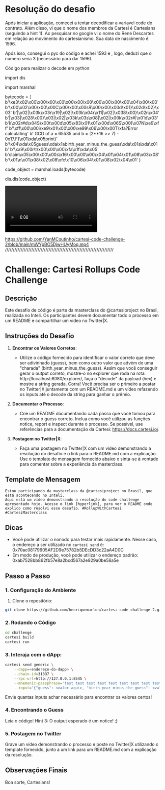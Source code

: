 # Resolução do desafio

Após iniciar a aplicação, comecei a tentar decodificar a variavel code do contrato. Além disso, vi que o nome dos membros da Cartesi é Cartesians (seguindo a hint 1). Ao pesquisar no google vi o nome do René Descartes em relação ao movimento do cartesianismo. Sua data de nascimento é 1596. 

Após isso, consegui o pyc do código e achei 1593 e , logo, deduzi que o número seria 3 (necessário para dar 1596).

Código para realizar o decode em python

import dis

import marshal

bytecode = (
    b'\xe3\x02\x00\x00\x00\x00\x00\x00\x00\x00\x00\x00\x00\x04\x00\x00'
    b'\x00\x02\x00\x00\x00C\x00\x00\x00sR\x00\x00\x00d\x01}\x02d\x02}\x03'
    b'|\x02|\x03k\x03r\x19|\x02|\x03k\x04r\x11|\x02|\x038\x00}\x02n\x04'
    b'|\x03|\x028\x00}\x03|\x02|\x03k\x03s\x08|\x02|\x00k\x02r#|\x01d\x03'
    b'k\x02r#d\x04S\x00t\x00d\x05\x83\x01\x01\x00d\x06S\x00)\x07N\xe9\xff'
    b'\xff\x00\x00i\xe9\x01\x00\x00\xe99\x06\x00\x00T\xfa?Error calculating'
    b' GCD of a = 65535 and b = (2**16 >> 7) - 0x17.F)\x01\xda\x05print)'
    b'\x04\xda\x05guess\xda\x1abirth_year_minus_the_guess\xda\x01a\xda\x01b'
    b'\xa9\x00r\t\x00\x00\x00\xfa\x1f<ipython-input-27-d329bfeabe88>\xda\x05'
    b'claim\x05\x00\x00\x00s\x16\x00\x00\x00\x04\x01\x04\x01\x08\x03\x08'
    b'\x01\n\x01\x08\x02\x08\xfc\x10\x06\x04\x01\x08\x02\x04\x01'
)

code_object = marshal.loads(bytecode)

dis.dis(code_object)


![Vídeo]([https://github.com/YanMCoutinho/cartesi-code-challenge-2/blob/main/mWYpBO5DjwHUyMoq.mp4)

https://github.com/YanMCoutinho/cartesi-code-challenge-2/blob/main/mWYpBO5DjwHUyMoq.mp4
//////////////////////////////////////////////////////////////////////


# Challenge: Cartesi Rollups Code Challenge

## Descrição

Este desafio de código é parte da masterclass do @cartesiproject no Brasil, realizada no Inteli. Os participantes devem documentar todo o processo em um README e compartilhar um vídeo no Twitter|X.

## Instruções do Desafio

1.  **Encontrar os Valores Corretos**:
    
    -   Utilize o código fornecido para identificar o valor correto que deve ser adivinhado (guess), bem como outro valor que advém de uma "charada" (birth_year_minus_the_guess). Assim que você conseguir gerar o output correto, mostre-o no explorer que roda na rota: http://localhost:8080/explorer/, faça o "decode" da payload (hex) e mostre a string gerada. Corra! Você precisa ser o primeiro a postar no Twitter|X juntamente com um README.md e um vídeo refazendo os inputs até o decode da string para ganhar o prêmio.

2.  **Documentar o Processo**:
    
    -   Crie um README documentando cada passo que você tomou para encontrar o guess correto. Inclua como você utilizou as funções notice, report e inspect durante o processo. Se possível, use referências para a documentação da Cartesi: https://docs.cartesi.io/.

3.  **Postagem no Twitter|X**:
    
    -   Faça uma postagem no Twitter|X com um vídeo demonstrando a resolução do desafio e o link para o README.md com a explicação. Use o template de mensagem fornecido abaixo e sinta-se à vontade para comentar sobre a experiência da masterclass.


## Template de Mensagem
```text
Estou participando da masterclass da @cartesiproject no Brasil, que está acontecendo no Inteli. 
Aqui está um vídeo demonstrando a resolução do code challenge apresentado hoje. Acesse o link [hyperlink], para ver o README onde explico como resolvi esse desafio. #RollupWithCartesi #CartesiMasterclass
```

## Dicas

-   Você pode utilizar o nonodo para testar mais rapidamente. Nesse caso, o endereço a ser utilizado no `cartesi send` é: 0x70ac08179605AF2D9e75782b8DEcDD3c22aA4D0C
-   Em modo de produção, você pode utilizar o endereço padrão: 0xab7528bb862fb57e8a2bcd567a2e929a0be56a5e

## Passo a Passo

### 1. Configuração do Ambiente

1.  Clone o repositório:
    
```bash
git clone https://github.com/henriquemarlon/cartesi-code-challenge-2.git
```

### 2. Rodando o Código

```bash
cd challenge
cartesi build
cartesi run
```

### 3. Interaja com o dApp:

```bash
cartesi send generic \
    --dapp=<endereço-do-dapp> \
    --chain-id=31337 \
    --rpc-url=http://127.0.0.1:8545 \
    --mnemonic-passphrase='test test test test test test test test test test test junk' \
    --input='{"guess": <valor-aqui>, "birth_year_minus_the_guess": <valor-aqui>}'
```

Envie quantas inputs achar necessário para encontrar os valores certos!

### 4. Encontrando o Guess

Leia o código!
Hint 3: O output esperado é um notice! ;)

### 5. Postagem no Twitter

Grave um vídeo demonstrando o processo e poste no Twitter|X utilizando o template fornecido, junto a um link para um README.md com a explicação da resolução.

## Observações Finais

Boa sorte, Cartesians!
